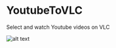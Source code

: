 # YoutubeToVLC
Select and watch Youtube videos on VLC

![alt text](https://i.imgur.com/1zRgKag.png)  
